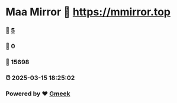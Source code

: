 # Maa Mirror :link: https://mmirror.top 
### :page_facing_up: [5](https://mmirror.top/tag.html) 
### :speech_balloon: 0 
### :hibiscus: 15698 
### :alarm_clock: 2025-03-15 18:25:02 
### Powered by :heart: [Gmeek](https://github.com/Meekdai/Gmeek)
